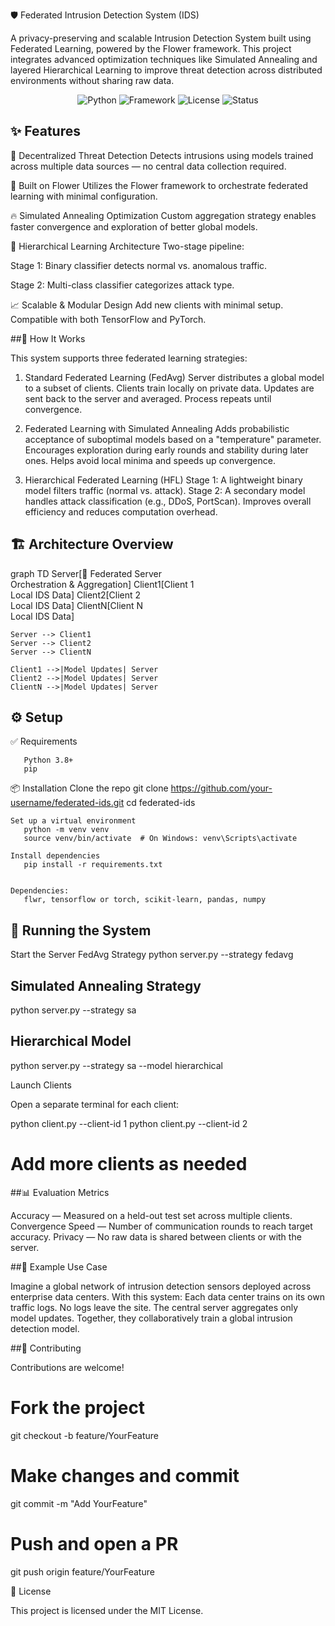 🛡️ Federated Intrusion Detection System (IDS)

A privacy-preserving and scalable Intrusion Detection System built using Federated Learning, powered by the Flower framework. This project integrates advanced optimization techniques like Simulated Annealing and layered Hierarchical Learning to improve threat detection across distributed environments without sharing raw data.

<p align="center"> <img alt="Python" src="https://img.shields.io/badge/Python-3.8+-blue?style=flat-square&logo=python"> <img alt="Framework" src="https://img.shields.io/badge/Framework-Flower-orange?style=flat-square"> <img alt="License" src="https://img.shields.io/badge/License-MIT-green?style=flat-square"> <img alt="Status" src="https://img.shields.io/badge/Project-Active-brightgreen?style=flat-square"> </p>




## ✨ Features

📡 Decentralized Threat Detection
Detects intrusions using models trained across multiple data sources — no central data collection required.

🌸 Built on Flower
Utilizes the Flower framework to orchestrate federated learning with minimal configuration.

🔥 Simulated Annealing Optimization
Custom aggregation strategy enables faster convergence and exploration of better global models.

🧠 Hierarchical Learning Architecture
Two-stage pipeline:

Stage 1: Binary classifier detects normal vs. anomalous traffic.

Stage 2: Multi-class classifier categorizes attack type.

📈 Scalable & Modular Design
Add new clients with minimal setup. Compatible with both TensorFlow and PyTorch.

##🧠 How It Works

This system supports three federated learning strategies:

 1. Standard Federated Learning (FedAvg)
    Server distributes a global model to a subset of clients.
    Clients train locally on private data.
    Updates are sent back to the server and averaged.
    Process repeats until convergence.

 2. Federated Learning with Simulated Annealing
    Adds probabilistic acceptance of suboptimal models based on a "temperature" parameter.
    Encourages exploration during early rounds and stability during later ones.
    Helps avoid local minima and speeds up convergence.

  3. Hierarchical Federated Learning (HFL)
     Stage 1: A lightweight binary model filters traffic (normal vs. attack).
     Stage 2: A secondary model handles attack classification (e.g., DDoS, PortScan).
     Improves overall efficiency and reduces computation overhead.


## 🏗️ Architecture Overview
graph TD
    Server[🌸 Federated Server<br>Orchestration & Aggregation]
    Client1[Client 1<br>Local IDS Data]
    Client2[Client 2<br>Local IDS Data]
    ClientN[Client N<br>Local IDS Data]

    Server --> Client1
    Server --> Client2
    Server --> ClientN

    Client1 -->|Model Updates| Server
    Client2 -->|Model Updates| Server
    ClientN -->|Model Updates| Server


## ⚙️ Setup
   ✅ Requirements

       Python 3.8+
       pip

   📦 Installation
       Clone the repo
       git clone https://github.com/your-username/federated-ids.git
       cd federated-ids

    Set up a virtual environment
       python -m venv venv
       source venv/bin/activate  # On Windows: venv\Scripts\activate

    Install dependencies
       pip install -r requirements.txt


    Dependencies:
       flwr, tensorflow or torch, scikit-learn, pandas, numpy

## 🚀 Running the System
   Start the Server
   FedAvg Strategy
   python server.py --strategy fedavg

## Simulated Annealing Strategy
   python server.py --strategy sa

## Hierarchical Model
   python server.py --strategy sa --model hierarchical

   Launch Clients

   Open a separate terminal for each client:

   python client.py --client-id 1
   python client.py --client-id 2
# Add more clients as needed

##📊 Evaluation Metrics

Accuracy — Measured on a held-out test set across multiple clients.
Convergence Speed — Number of communication rounds to reach target accuracy.
Privacy — No raw data is shared between clients or with the server.

##🧪 Example Use Case

Imagine a global network of intrusion detection sensors deployed across enterprise data centers. With this system:
Each data center trains on its own traffic logs.
No logs leave the site.
The central server aggregates only model updates.
Together, they collaboratively train a global intrusion detection model.

##🤝 Contributing

Contributions are welcome!

# Fork the project
git checkout -b feature/YourFeature
# Make changes and commit
git commit -m "Add YourFeature"
# Push and open a PR
git push origin feature/YourFeature

📄 License

This project is licensed under the MIT License.
